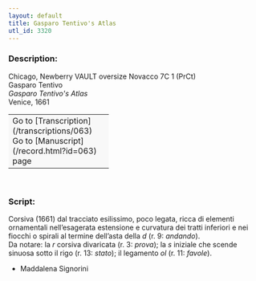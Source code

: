 ```yaml
---
layout: default
title: Gasparo Tentivo's Atlas
utl_id: 3320
---
```


### Description:

Chicago, Newberry VAULT oversize Novacco 7C 1 (PrCt)<br>
Gasparo Tentivo<br>
_Gasparo Tentivo's Atlas_<br>
Venice, 1661

<table border="0.5" cellpadding="1" cellspacing="1" style="width: 200px; background-color:#F8F8F8;"><tbody><tr><td>Go to [Transcription](/transcriptions/063)<br>
Go to [Manuscript](/record.html?id=063) page</td></tr></tbody></table> 

### Script:

Corsiva (1661) dal tracciato esilissimo, poco legata, ricca di elementi ornamentali nell’esagerata estensione e curvatura dei tratti inferiori e nei fiocchi o spirali al termine dell’asta della _d_ (r. 9: _andando_).<br>
Da notare: la _r_ corsiva divaricata (r. 3: _prova_); la _s_ iniziale che scende sinuosa sotto il rigo (r. 13: _stato_); il legamento _ol_ (r. 11: _favole_).<br>
- Maddalena Signorini


